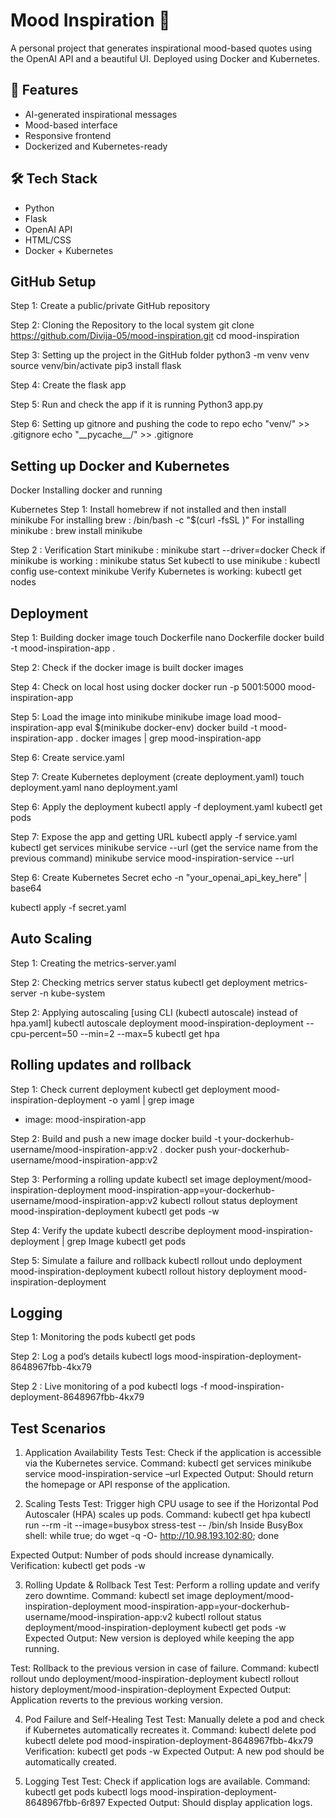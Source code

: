 # Mood Inspiration 🌈

A personal project that generates inspirational mood-based quotes using the OpenAI API and a beautiful UI. Deployed using Docker and Kubernetes.

## 🚀 Features
- AI-generated inspirational messages
- Mood-based interface
- Responsive frontend
- Dockerized and Kubernetes-ready

## 🛠️ Tech Stack
- Python
- Flask
- OpenAI API
- HTML/CSS
- Docker + Kubernetes

## GitHub Setup

Step 1: Create a public/private GitHub repository 

Step 2: Cloning the Repository to the local system
git clone https://github.com/Divija-05/mood-inspiration.git
cd mood-inspiration

Step 3: Setting up the project in the GitHub folder
python3 -m venv venv
source venv/bin/activate 
pip3 install flask

Step 4: Create the flask app 

Step 5: Run and check the app if it is running
Python3 app.py

Step 6: Setting up gitnore and pushing the code to repo
echo "venv/" >> .gitignore
echo "\_\_pycache\_\_/" >> .gitignore


## Setting up Docker and Kubernetes
Docker
Installing docker and running

Kubernetes
Step 1: Install homebrew if not installed and then install minikube
For installing brew : /bin/bash -c "$(curl -fsSL )"
For installing minikube : brew install minikube

Step 2 : Verification
Start minikube : minikube start --driver=docker
Check if minikube is working : minikube status
Set kubectl to use minikube : kubectl config use-context minikube
Verify Kubernetes is working: kubectl get nodes


## Deployment

Step 1: Building docker image
touch Dockerfile
nano Dockerfile
docker build -t mood-inspiration-app .

Step 2: Check if the docker image is built
docker images

Step 4: Check on local host using docker
docker run -p 5001:5000 mood-inspiration-app

Step 5: Load the image into minikube
minikube image load mood-inspiration-app
eval $(minikube docker-env)
docker build -t mood-inspiration-app .
docker images | grep mood-inspiration-app

Step 6: Create service.yaml

Step 7: Create Kubernetes deployment (create deployment.yaml)
touch deployment.yaml
nano deployment.yaml

Step 6: Apply the deployment
kubectl apply -f deployment.yaml
kubectl get pods

Step 7: Expose the app and getting URL
kubectl apply -f service.yaml
kubectl get services
minikube service  --url (get the service name from the previous command)
minikube service mood-inspiration-service --url

Step 6: Create Kubernetes Secret 
echo -n "your\_openai\_api\_key\_here" | base64

kubectl apply -f secret.yaml



## Auto Scaling
Step 1: Creating the metrics-server.yaml

Step 2: Checking metrics server status
kubectl get deployment metrics-server -n kube-system

Step 2: Applying autoscaling [using CLI (kubectl autoscale) instead of hpa.yaml]
kubectl autoscale deployment mood-inspiration-deployment --cpu-percent=50 --min=2 --max=5
kubectl get hpa



## Rolling updates and rollback
Step 1: Check current deployment
kubectl get deployment mood-inspiration-deployment -o yaml | grep image
- image: mood-inspiration-app

Step 2: Build and push a new image
docker build -t your-dockerhub-username/mood-inspiration-app:v2 .
docker push your-dockerhub-username/mood-inspiration-app:v2

Step 3: Performing a rolling update
kubectl set image deployment/mood-inspiration-deployment mood-inspiration-app=your-dockerhub-username/mood-inspiration-app:v2
kubectl rollout status deployment mood-inspiration-deployment
kubectl get pods -w

Step 4: Verify the update
kubectl describe deployment mood-inspiration-deployment | grep Image
kubectl get pods

Step 5: Simulate a failure and rollback
kubectl rollout undo deployment mood-inspiration-deployment
kubectl rollout history deployment mood-inspiration-deployment



## Logging
Step 1: Monitoring the pods
kubectl get pods

Step 2: Log a pod’s details
kubectl logs mood-inspiration-deployment-8648967fbb-4kx79

Step 2 : Live monitoring of a pod
kubectl logs -f mood-inspiration-deployment-8648967fbb-4kx79



## Test Scenarios

1. Application Availability Tests
Test: Check if the application is accessible via the Kubernetes service. 
Command:
kubectl get services
minikube service mood-inspiration-service –url
Expected Output: Should return the homepage or API response of the application. 


2. Scaling Tests 
Test: Trigger high CPU usage to see if the Horizontal Pod Autoscaler (HPA) scales up pods.
Command: 
kubectl get hpa
kubectl run --rm -it --image=busybox stress-test -- /bin/sh
Inside BusyBox shell: 
while true; do wget -q -O- http://10.98.193.102:80; done 

Expected Output: Number of pods should increase dynamically. 
Verification: kubectl get pods -w


3. Rolling Update & Rollback Test
Test: Perform a rolling update and verify zero downtime. 
Command:
kubectl set image deployment/mood-inspiration-deployment mood-inspiration-app=your-dockerhub-username/mood-inspiration-app:v2
kubectl rollout status deployment/mood-inspiration-deployment
kubectl get pods -w
Expected Output: New version is deployed while keeping the app running. 

Test: Rollback to the previous version in case of failure. 
Command: 
kubectl rollout undo deployment/mood-inspiration-deployment
kubectl rollout history deployment/mood-inspiration-deployment
Expected Output: Application reverts to the previous working version. 


4. Pod Failure and Self-Healing Test 
Test: Manually delete a pod and check if Kubernetes automatically recreates it. 
 Command: 
kubectl delete pod 
kubectl delete pod mood-inspiration-deployment-8648967fbb-4kx79 
Verification: kubectl get pods -w
Expected Output: A new pod should be automatically created. 


5. Logging Test 
Test: Check if application logs are available. 
Command: 
kubectl get pods
kubectl logs mood-inspiration-deployment-8648967fbb-6r897
Expected Output: Should display application logs. 








